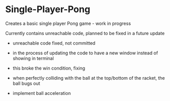 # Single-Player-Pong
Creates a basic single player Pong game - work in progress

Currently contains unreachable code, planned to be fixed in a future update
- unreachable code fixed, not committed

- in the process of updating the code to have a new window instead of showing in terminal
- this broke the win condition, fixing
- when perfectly colliding with the ball at the top/bottom of the racket, the ball bugs out
- implement ball acceleration

